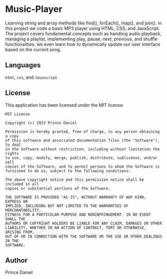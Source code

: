 # Music-Player
Learning string and array methods like find(), forEach(), map(), and join().
in this project we code a basic MP3 player using HTML, CSS, and JavaScript. The project covers fundamental concepts 
such as handling audio playback, managing a playlist, implementing play, pause, next, previous, and shuffle functionalities. 
we even learn how to dynamically update our user interface based on the current song.

## Languages

`html`, `css`, and `Javascript`

## License
This application has been licensed under the MIT license

```
MIT License

Copyright (c) 2023 Prince Daniel

Permission is hereby granted, free of charge, to any person obtaining a copy
of this software and associated documentation files (the "Software"), to deal
in the Software without restriction, including without limitation the rights
to use, copy, modify, merge, publish, distribute, sublicense, and/or sell
copies of the Software, and to permit persons to whom the Software is
furnished to do so, subject to the following conditions:

The above copyright notice and this permission notice shall be included in all
copies or substantial portions of the Software.

THE SOFTWARE IS PROVIDED "AS IS", WITHOUT WARRANTY OF ANY KIND, EXPRESS OR
IMPLIED, INCLUDING BUT NOT LIMITED TO THE WARRANTIES OF MERCHANTABILITY,
FITNESS FOR A PARTICULAR PURPOSE AND NONINFRINGEMENT. IN NO EVENT SHALL THE
AUTHORS OR COPYRIGHT HOLDERS BE LIABLE FOR ANY CLAIM, DAMAGES OR OTHER
LIABILITY, WHETHER IN AN ACTION OF CONTRACT, TORT OR OTHERWISE, ARISING FROM,
OUT OF OR IN CONNECTION WITH THE SOFTWARE OR THE USE OR OTHER DEALINGS IN THE
SOFTWARE.
```

## Author
Prince Daniel

